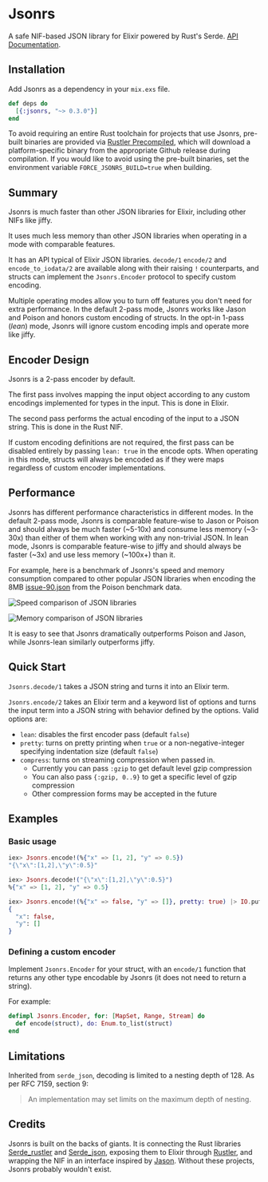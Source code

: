 # Jsonrs

A safe NIF-based JSON library for Elixir powered by Rust's Serde. [API Documentation](https://hexdocs.pm/jsonrs/Jsonrs.html).

## Installation

Add Jsonrs as a dependency in your `mix.exs` file.

```elixir
def deps do
  [{:jsonrs, "~> 0.3.0"}]
end
```

To avoid requiring an entire Rust toolchain for projects that use Jsonrs, pre-built binaries are provided via [Rustler Precompiled](https://github.com/philss/rustler_precompiled), which will download a platform-specific binary from the appropriate Github release during compilation. If you would like to avoid using the pre-built binaries, set the environment variable `FORCE_JSONRS_BUILD=true` when building.

## Summary

Jsonrs is much faster than other JSON libraries for Elixir, including other NIFs like jiffy.

It uses much less memory than other JSON libraries when operating in a mode with comparable features.

It has an API typical of Elixir JSON libraries. `decode/1` `encode/2` and `encode_to_iodata/2` are available along with their raising `!` counterparts, and structs can implement the `Jsonrs.Encoder` protocol to specify custom encoding.

Multiple operating modes allow you to turn off features you don't need for extra performance. In the default 2-pass mode, Jsonrs works like Jason and Poison and honors custom encoding of structs. In the opt-in 1-pass (_lean_) mode, Jsonrs will ignore custom encoding impls and operate more like jiffy.

## Encoder Design

Jsonrs is a 2-pass encoder by default.

The first pass involves mapping the input object according to any custom encodings implemented for types in the input. This is done in Elixir.

The second pass performs the actual encoding of the input to a JSON string. This is done in the Rust NIF.

If custom encoding definitions are not required, the first pass can be disabled entirely by passing `lean: true` in the encode opts. When operating in this mode, structs will always be encoded as if they were maps regardless of custom encoder implementations.

## Performance

Jsonrs has different performance characteristics in different modes.
In the default 2-pass mode, Jsonrs is comparable feature-wise to Jason or Poison and should always be much faster (~5-10x) and consume less memory (~3-30x) than either of them when working with any non-trivial JSON.
In lean mode, Jsonrs is comparable feature-wise to jiffy and should always be faster (~3x) and use less memory (~100x+) than it.

For example, here is a benchmark of Jsonrs's speed and memory consumption compared to other popular JSON libraries when encoding the 8MB [issue-90.json](https://github.com/devinus/poison/blob/a4208a6252f4e58fbcc8d9fd2f4f64c99e974cc8/bench/data/issue-90.json) from the Poison benchmark data.

![Speed comparison of JSON libraries](https://raw.githubusercontent.com/benhaney/Jsonrs/bd8a008bcee93a0418646e4a8b32b8e26492fe97/bench-speed.png)

![Memory comparison of JSON libraries](https://raw.githubusercontent.com/benhaney/Jsonrs/bd8a008bcee93a0418646e4a8b32b8e26492fe97/bench-memory.png)

It is easy to see that Jsonrs dramatically outperforms Poison and Jason, while Jsonrs-lean similarly outperforms jiffy.

## Quick Start

`Jsonrs.decode/1` takes a JSON string and turns it into an Elixir term.

`Jsonrs.encode/2` takes an Elixir term and a keyword list of options and turns the input term into a JSON string with behavior defined by the options. Valid options are:
* `lean`: disables the first encoder pass (default `false`)
* `pretty`: turns on pretty printing when `true` or a non-negative-integer specifying indentation size (default `false`)
* `compress`: turns on streaming compression when passed in.
  * Currently you can pass `:gzip` to get default level gzip compression
  * You can also pass `{:gzip, 0..9}` to get a specific level of gzip compression
  * Other compression forms may be accepted in the future

## Examples

### Basic usage
```elixir
iex> Jsonrs.encode!(%{"x" => [1, 2], "y" => 0.5})
"{\"x\":[1,2],\"y\":0.5}"

iex> Jsonrs.decode!("{\"x\":[1,2],\"y\":0.5}")
%{"x" => [1, 2], "y" => 0.5}

iex> Jsonrs.encode!(%{"x" => false, "y" => []}, pretty: true) |> IO.puts()
{
  "x": false,
  "y": []
}
```

### Defining a custom encoder

Implement `Jsonrs.Encoder` for your struct, with an `encode/1` function that returns any other type encodable by Jsonrs (it does not need to return a string).

For example:

```elixir
defimpl Jsonrs.Encoder, for: [MapSet, Range, Stream] do
  def encode(struct), do: Enum.to_list(struct)
end
```

## Limitations

Inherited from `serde_json`, decoding is limited to a nesting depth of 128. As per RFC 7159, section 9:
> An implementation may set limits on the maximum depth of nesting.

## Credits

Jsonrs is built on the backs of giants. It is connecting the Rust libraries [Serde_rustler](https://github.com/sunny-g/serde_rustler) and [Serde_json](https://github.com/serde-rs/json), exposing them to Elixir through [Rustler](https://github.com/rusterlium/rustler), and wrapping the NIF in an interface inspired by [Jason](https://github.com/michalmuskala/jason). Without these projects, Jsonrs probably wouldn't exist.
